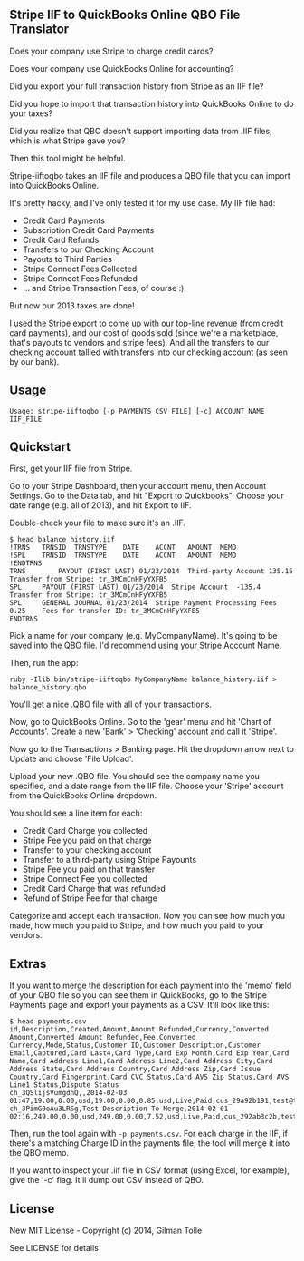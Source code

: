## Stripe IIF to QuickBooks Online QBO File Translator

Does your company use Stripe to charge credit cards?

Does your company use QuickBooks Online for accounting?

Did you export your full transaction history from Stripe as an IIF file?

Did you hope to import that transaction history into QuickBooks Online to do your taxes?

Did you realize that QBO doesn't support importing data from .IIF files, which is what Stripe gave you?

Then this tool might be helpful.

Stripe-iiftoqbo takes an IIF file and produces a QBO file that you can import into QuickBooks Online.

It's pretty hacky, and I've only tested it for my use case. My IIF file had:
	
* Credit Card Payments
* Subscription Credit Card Payments
* Credit Card Refunds
* Transfers to our Checking Account
* Payouts to Third Parties
* Stripe Connect Fees Collected
* Stripe Connect Fees Refunded
* … and Stripe Transaction Fees, of course :)

But now our 2013 taxes are done! 

I used the Stripe export to come up with our top-line revenue (from credit card payments), and our cost of goods sold (since we're a marketplace, that's payouts to vendors and stripe fees). And all the transfers to our checking account tallied with transfers into our checking account (as seen by our bank).

## Usage

	Usage: stripe-iiftoqbo [-p PAYMENTS_CSV_FILE] [-c] ACCOUNT_NAME IIF_FILE 

## Quickstart

First, get your IIF file from Stripe.

Go to your Stripe Dashboard, then your account menu, then Account Settings. Go to the Data tab, and hit "Export to Quickbooks". Choose your date range (e.g. all of 2013), and hit Export to IIF.

Double-check your file to make sure it's an .IIF.

	$ head balance_history.iif
	!TRNS	TRNSID	TRNSTYPE	DATE	ACCNT	AMOUNT	MEMO
	!SPL	TRNSID	TRNSTYPE	DATE	ACCNT	AMOUNT	MEMO
	!ENDTRNS
	TRNS		PAYOUT (FIRST LAST)	01/23/2014	Third-party Account	135.15	Transfer from Stripe: tr_3MCmCnHFyYXFB5
	SPL		PAYOUT (FIRST LAST)	01/23/2014	Stripe Account	-135.4	Transfer from Stripe: tr_3MCmCnHFyYXFB5
	SPL		GENERAL JOURNAL	01/23/2014	Stripe Payment Processing Fees	0.25	Fees for transfer ID: tr_3MCmCnHFyYXFB5
	ENDTRNS

Pick a name for your company (e.g. MyCompanyName). It's going to be saved into the QBO file. I'd recommend using your Stripe Account Name.

Then, run the app:

	ruby -Ilib bin/stripe-iiftoqbo MyCompanyName balance_history.iif > balance_history.qbo

You'll get a nice .QBO file with all of your transactions.

Now, go to QuickBooks Online. Go to the 'gear' menu and hit 'Chart of Accounts'. Create a new 'Bank' > 'Checking' account and call it 'Stripe'.

Now go to the Transactions > Banking page. Hit the dropdown arrow next to Update and choose 'File Upload'.

Upload your new .QBO file. You should see the company name you specified, and a date range from the IIF file. Choose your 'Stripe' account from the QuickBooks Online dropdown.

You should see a line item for each:  

* Credit Card Charge you collected
* Stripe Fee you paid on that charge
* Transfer to your checking account
* Transfer to a third-party using Stripe Payounts
* Stripe Fee you paid on that transfer
* Stripe Connect Fee you collected
* Credit Card Charge that was refunded
* Refund of Stripe Fee for that charge	

Categorize and accept each transaction. Now you can see how much you made, how much you paid to Stripe, and how much you paid to your vendors.

## Extras

If you want to merge the description for each payment into the 'memo' field of your QBO file so you can see them in QuickBooks, go to the Stripe Payments page and export your payments as a CSV. It'll look like this:

	$ head payments.csv
	id,Description,Created,Amount,Amount Refunded,Currency,Converted Amount,Converted Amount Refunded,Fee,Converted Currency,Mode,Status,Customer ID,Customer Description,Customer Email,Captured,Card Last4,Card Type,Card Exp Month,Card Exp Year,Card Name,Card Address Line1,Card Address Line2,Card Address City,Card Address State,Card Address Country,Card Address Zip,Card Issue Country,Card Fingerprint,Card CVC Status,Card AVS Zip Status,Card AVS Line1 Status,Dispute Status
	ch_3QSlijsVumgdnQ,,2014-02-03 01:47,19.00,0.00,usd,19.00,0.00,0.85,usd,Live,Paid,cus_29a92b191,test@test.com,,true,1111,Visa,1,2016,,,,,,,,US,ztg6Hv5g3sbjBE57,,,,
	ch_3PimG0oAu3LRSg,Test Description To Merge,2014-02-01 02:16,249.00,0.00,usd,249.00,0.00,7.52,usd,Live,Paid,cus_292ab3c2b,test@test.com,,true,2222,Visa,1,2016,,,,,,,,US,2Xv5QDDhdKj23Z0l,,,,

Then, run the tool again with ```-p payments.csv```. For each charge in the IIF, if there's a matching Charge ID in the payments file, the tool will merge it into the QBO memo.

If you want to inspect your .iif file in CSV format (using Excel, for example), give the '-c' flag. It'll dump out CSV instead of QBO.

## License

New MIT License - Copyright (c) 2014, Gilman Tolle

See LICENSE for details
